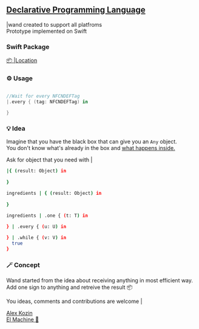 
## **[Declarative Programming Language](https://github.com/The-Wand/Wand)**

|wand created to support all platfroms   
Prototype implemented on Swift

### Swift Package
[📦 |Location](https://github.com/The-Wand/Location)  

### ⚙️ Usage

```swift

//Wait for every NFCNDEFTag
|.every { (tag: NFCNDEFTag) in

}

```

### 💡 Idea
  Imagine that you have the black box that can give you an ```Any``` object.   
  You don't know what's already in the box and [what happens inside.](https://wikipedia.org/wiki/Encapsulation_(computer_programming))   
      
  Ask for object that you need with |

```bash
|{ (result: Object) in
            
}
```
```bash
ingredients | { (result: Object) in
            
}
```
```bash
ingredients | .one { (t: T) in
            
} | .every { (u: U) in

} | .while { (v: V) in
  true
}
```

### 🪄 Сoncept

Wand started from the idea about receiving anything in most efficient way.   
Add one sign to anything and retreive the result 📦

You ideas, comments and contributions are welcome |

[Alex Kozin](mailto:al@el-machine.com)  
[El Machine 🤖](https://el-machine.com)
